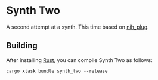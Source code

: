 # Synth Two

A second attempt at a synth. This time based on [nih_plug](https://github.com/robbert-vdh/nih-plug).

## Building

After installing [Rust](https://rustup.rs/), you can compile Synth Two as follows:

```shell
cargo xtask bundle synth_two --release
```
